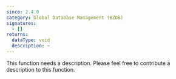 ```yaml
---
since: 2.4.0
category: Global Database Management (BZDB)
signatures:
  - []
returns:
  dataType: void
  description: ~
---
```


This function needs a description. Please feel free to contribute a description to this function.

